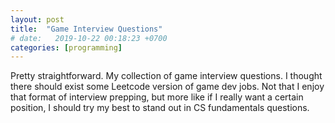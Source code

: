 ```yaml
---
layout: post
title:  "Game Interview Questions"
# date:   2019-10-22 00:18:23 +0700
categories: [programming]
---
```


Pretty straightforward. My collection of game interview questions. I thought there should exist some Leetcode version of game dev jobs. Not that I enjoy that format of interview prepping, but more like if I really want a certain position, I should try my best to stand out in CS fundamentals questions. 






